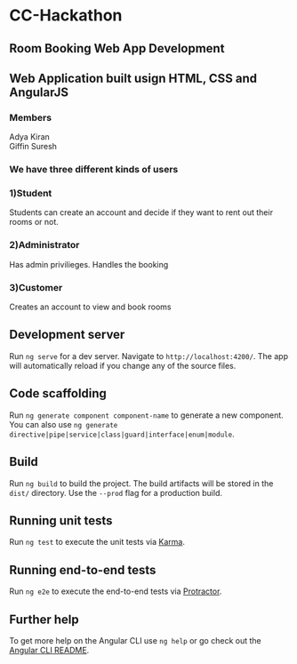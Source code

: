 # CC-Hackathon
## Room Booking Web App Development

## Web Application built usign HTML, CSS and AngularJS

### Members
Adya Kiran <br>
Giffin Suresh

### We have three different kinds of users

### 1)Student

Students can create an account and decide if they want to rent out their rooms or not.

### 2)Administrator

Has admin privilieges. 
Handles the booking

### 3)Customer

Creates an account to view and book rooms

## Development server

Run `ng serve` for a dev server. Navigate to `http://localhost:4200/`. The app will automatically reload if you change any of the source files.

## Code scaffolding

Run `ng generate component component-name` to generate a new component. You can also use `ng generate directive|pipe|service|class|guard|interface|enum|module`.

## Build

Run `ng build` to build the project. The build artifacts will be stored in the `dist/` directory. Use the `--prod` flag for a production build.

## Running unit tests

Run `ng test` to execute the unit tests via [Karma](https://karma-runner.github.io).

## Running end-to-end tests

Run `ng e2e` to execute the end-to-end tests via [Protractor](http://www.protractortest.org/).

## Further help

To get more help on the Angular CLI use `ng help` or go check out the [Angular CLI README](https://github.com/angular/angular-cli/blob/master/README.md).

